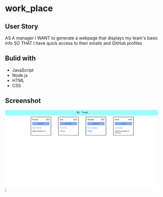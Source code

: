# work_place

## User Story
AS A manager I WANT to generate a webpage that displays my team's basic info
SO THAT I have quick access to their emails and GitHub profiles

## Bulid with
<ul>
<li>JavaScript</li>
<li>Node.js</li>
<li>HTML</li>
<li>CSS</li>
</ul>

## Screenshot
![image](./image/project.png);